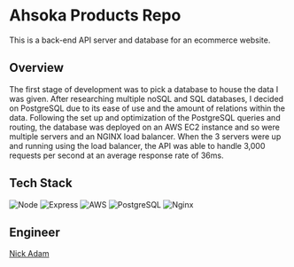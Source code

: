 # Ahsoka Products Repo
This is a back-end API server and database for an ecommerce website. 

## Overview
The first stage of development was to pick a database to house the data I was given. After researching multiple noSQL and SQL databases, I decided on PostgreSQL due to its ease of use and the amount of relations within the data. Following the set up and optimization of the PostgreSQL queries and routing, the database was deployed on an AWS EC2 instance and so were multiple servers and an NGINX load balancer. When the 3 servers were up and running using the load balancer, the API was able to handle 3,000 requests per second at an average response rate of 36ms.

## Tech Stack
![Node](https://img.shields.io/badge/-Node-9ACD32?logo=node.js&logoColor=white&style=flat-square)
![Express](https://img.shields.io/badge/-Express-DCDCDC?logo=express&logoColor=black&style=flat-square)
![AWS](https://img.shields.io/badge/-AWS-000000?logo=amazon-aws&logoColor=white&style=flat-square)
![PostgreSQL](https://img.shields.io/badge/-PostgreSQL-336791?logo=postgresql&logoColor=white&style=flat-square)
![Nginx](https://img.shields.io/badge/nginx-%23009639.svg?style=flat-square&logo=nginx&logoColor=white)

## Engineer
[Nick Adam](https://github.com/nicholaspix)
